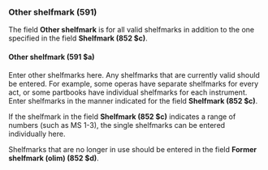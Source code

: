 ### Other shelfmark (591)

The field **Other shelfmark** is for all valid shelfmarks in addition to the one specified in the field **Shelfmark (852 $c)**.  

#### Other shelfmark (591 $a)  

Enter other shelfmarks here. Any shelfmarks that are currently valid should be entered. For example, some operas have separate shelfmarks for every act, or some partbooks have individual shelfmarks for
each instrument. Enter shelfmarks in the manner indicated for the field **Shelfmark (852 $c)**.  

If the shelfmark in the field **Shelfmark (852 $c)** indicates a range of numbers (such as MS 1-3), the single shelfmarks can be entered individually here.  

Shelfmarks that are no longer in use should be entered in the field **Former shelfmark (olim) (852 $d)**.
